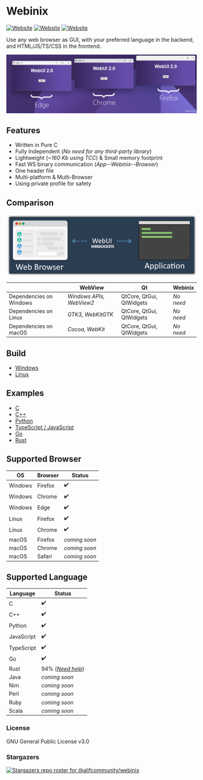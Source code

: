 # Webinix

[![Website](https://img.shields.io/circleci/project/github/badges/shields/master?style=for-the-badge)](https://webinix.me/) [![Website](https://img.shields.io/github/issues/alifcommunity/webinix.svg?branch=master&style=for-the-badge&url=https://google.com)](https://webinix.me/) [![Website](https://img.shields.io/website?label=webinix.me&style=for-the-badge&url=https://google.com)](https://webinix.me/)

Use any web browser as GUI, with your preferred language in the backend, and HTML/JS/TS/CSS in the frontend.

![ScreenShot](screenshot.png)

## Features

- Written in Pure C
- Fully Independent (*No need for any third-party library*)
- Lightweight (*~160 Kb using TCC*) & Small memory footprint
- Fast WS binary communication (*App--Webinix--Browser*)
- One header file
- Multi-platform & Multi-Browser
- Using private profile for safety

## Comparison

![ScreenShot](webinix_diagram.png)

|  | WebView | Qt | Webinix |
| ------ | ------ | ------ | ------ |
| Dependencies on Windows | *Windows APIs, WebView2* | QtCore, QtGui, QtWidgets | *No need* |
| Dependencies on Linux | *GTK3, WebKitGTK* | QtCore, QtGui, QtWidgets | *No need* |
| Dependencies on macOS | *Cocoa, WebKit* | QtCore, QtGui, QtWidgets | *No need* |

## Build

 - [Windows](https://github.com/alifcommunity/webinix/tree/main/build/Windows)
 - [Linux](https://github.com/alifcommunity/webinix/tree/main/build/Linux)

## Examples

 - [C](https://github.com/alifcommunity/webinix/tree/main/examples/C)
 - [C++](https://github.com/alifcommunity/webinix/tree/main/examples/C++)
 - [Python](https://github.com/alifcommunity/webinix/tree/main/examples/Python)
 - [TypeScript / JavaScript](https://github.com/alifcommunity/webinix/tree/main/examples/TypeScript)
 - [Go](https://github.com/alifcommunity/webinix/tree/main/examples/Go/hello_world)
 - [Rust](https://github.com/alifcommunity/webinix/tree/main/examples/Rust/hello_world)

## Supported Browser

| OS | Browser | Status |
| ------ | ------ | ------ |
| Windows | Firefox | ✔️ |
| Windows | Chrome | ✔️ |
| Windows | Edge | ✔️ |
| Linux | Firefox | ✔️ |
| Linux | Chrome | ✔️ |
| macOS | Firefox | *coming soon* |
| macOS | Chrome | *coming soon* |
| macOS | Safari | *coming soon* |

## Supported Language

| Language | Status |
| ------ | ------ |
| C | ✔️ |
| C++ | ✔️ |
| Python | ✔️ |
| JavaScript | ✔️ |
| TypeScript | ✔️ |
| Go | ✔️ |
| Rust | 94% (*[Need help](https://github.com/alifcommunity/webinix/issues/24)*) |
| Java | *coming soon* |
| Nim | *coming soon* |
| Perl | *coming soon* |
| Ruby | *coming soon* |
| Scala | *coming soon* |

### License

GNU General Public License v3.0

### Stargazers

[![Stargazers repo roster for @alifcommunity/webinix](https://reporoster.com/stars/alifcommunity/webinix)](https://github.com/alifcommunity/webinix/stargazers)
